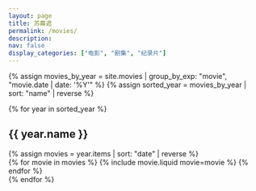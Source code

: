 ```yaml
---
layout: page
title: 苏幕遮
permalink: /movies/
description:
nav: false
display_categories: ["电影", "剧集", "纪录片"]
---
```


{% assign movies_by_year = site.movies | group_by_exp: "movie", "movie.date | date: '%Y'" %}
{% assign sorted_year = movies_by_year | sort: "name" | reverse %}

<div class="movies">
    {% for year in sorted_year %}
        <h2 class="year">{{ year.name }}</h2>
        {% assign movies = year.items | sort: "date" | reverse %}
        <div class="grid">
            {% for movie in movies %}
                {% include movie.liquid movie=movie %}
            {% endfor %}
        </div>
    {% endfor %}
</div>
